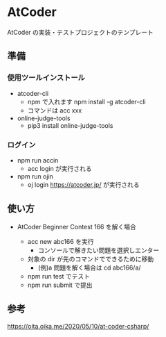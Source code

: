 # AtCoder

AtCoder の実装・テストプロジェクトのテンプレート

## 準備

### 使用ツールインストール

- atcoder-cli
  - npm で入れます npm install -g atcoder-cli
  - コマンドは acc xxx
- online-judge-tools
  - pip3 install online-judge-tools

### ログイン

- npm run accin
  - acc login が実行される
- npm run ojin
  - oj login https://atcoder.jp/ が実行される

## 使い方

- AtCoder Beginner Contest 166 を解く場合

  - acc new abc166 を実行
    - コンソールで解きたい問題を選択しエンター
  - 対象の dir が先のコマンドでできるために移動
    - (例)a 問題を解く場合は cd abc166/a/
  - npm run test でテスト
  - npm run submit で提出

## 参考

https://oita.oika.me/2020/05/10/at-coder-csharp/
